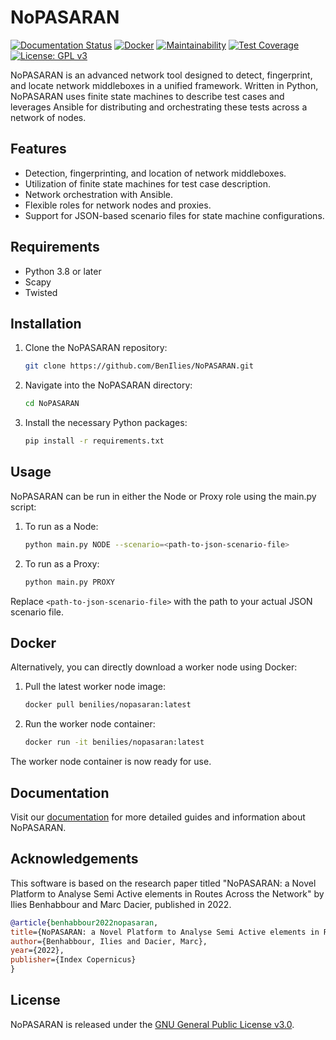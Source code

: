 # NoPASARAN

[![Documentation Status](https://readthedocs.org/projects/nopasaran/badge/?version=latest)](https://nopasaran.readthedocs.io/en/latest/?badge=latest)
[![Docker](https://github.com/BenIlies/NoPASARAN/actions/workflows/docker-image.yml/badge.svg)](https://github.com/BenIlies/NoPASARAN/actions/workflows/docker-image.yml)
[![Maintainability](https://api.codeclimate.com/v1/badges/68f1d2f9ef6af3f65864/maintainability)](https://codeclimate.com/github/BenIlies/NoPASARAN/maintainability)
[![Test Coverage](https://api.codeclimate.com/v1/badges/68f1d2f9ef6af3f65864/test_coverage)](https://codeclimate.com/github/BenIlies/NoPASARAN/test_coverage)
[![License: GPL v3](https://img.shields.io/badge/License-GPLv3-blue.svg)](https://www.gnu.org/licenses/gpl-3.0.en.html)


NoPASARAN is an advanced network tool designed to detect, fingerprint, and locate network middleboxes in a unified framework. Written in Python, NoPASARAN uses finite state machines to describe test cases and leverages Ansible for distributing and orchestrating these tests across a network of nodes.

## Features

* Detection, fingerprinting, and location of network middleboxes.
* Utilization of finite state machines for test case description.
* Network orchestration with Ansible.
* Flexible roles for network nodes and proxies.
* Support for JSON-based scenario files for state machine configurations.

## Requirements

* Python 3.8 or later
* Scapy
* Twisted

## Installation

1. Clone the NoPASARAN repository:
   ```bash
   git clone https://github.com/BenIlies/NoPASARAN.git
   ```

2. Navigate into the NoPASARAN directory:
   ```bash
   cd NoPASARAN
   ```

3. Install the necessary Python packages:
   ```bash
   pip install -r requirements.txt
   ```

## Usage

NoPASARAN can be run in either the Node or Proxy role using the main.py script:

1. To run as a Node:
   ```bash
   python main.py NODE --scenario=<path-to-json-scenario-file>
   ```

2. To run as a Proxy:
   ```bash
   python main.py PROXY
   ```

Replace `<path-to-json-scenario-file>` with the path to your actual JSON scenario file.

## Docker

Alternatively, you can directly download a worker node using Docker:

1. Pull the latest worker node image:
   ```bash
   docker pull benilies/nopasaran:latest

2. Run the worker node container:

   ```bash
   docker run -it benilies/nopasaran:latest

The worker node container is now ready for use.

## Documentation

Visit our [documentation](https://nopasaran.readthedocs.io) for more detailed guides and information about NoPASARAN.

## Acknowledgements

This software is based on the research paper titled "NoPASARAN: a Novel Platform to Analyse Semi Active elements in Routes Across the Network" by Ilies Benhabbour and Marc Dacier, published in 2022.

   ```bibtex
   @article{benhabbour2022nopasaran,
   title={NoPASARAN: a Novel Platform to Analyse Semi Active elements in Routes Across the Network},
   author={Benhabbour, Ilies and Dacier, Marc},
   year={2022},
   publisher={Index Copernicus}
   }
   ```

## License

NoPASARAN is released under the [GNU General Public License v3.0](https://www.gnu.org/licenses/gpl-3.0.en.html).
